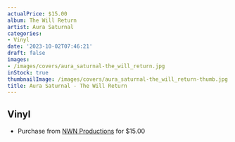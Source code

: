 ```yaml
---
actualPrice: $15.00
album: The Will Return
artist: Aura Saturnal
categories:
- Vinyl
date: '2023-10-02T07:46:21'
draft: false
images:
- /images/covers/aura_saturnal-the_will_return.jpg
inStock: true
thumbnailImage: /images/covers/aura_saturnal-the_will_return-thumb.jpg
title: Aura Saturnal - The Will Return
---
```


## Vinyl
* Purchase from [NWN Productions](http://shop.nwnprod.com/index.php?route=product/product&path=76&product_id=40721&sort=pd.name&order=ASC) for $15.00
